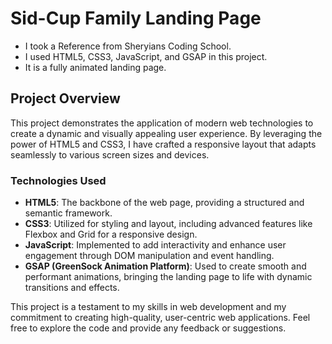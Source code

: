 # Sid-Cup Family Landing Page

- I took a Reference from Sheryians Coding School.
- I used HTML5, CSS3, JavaScript, and GSAP in this project.
- It is a fully animated landing page.

## Project Overview

This project demonstrates the application of modern web technologies to create a dynamic and visually appealing user experience. By leveraging the power of HTML5 and CSS3, I have crafted a responsive layout that adapts seamlessly to various screen sizes and devices.

### Technologies Used

- **HTML5**: The backbone of the web page, providing a structured and semantic framework.
- **CSS3**: Utilized for styling and layout, including advanced features like Flexbox and Grid for a responsive design.
- **JavaScript**: Implemented to add interactivity and enhance user engagement through DOM manipulation and event handling.
- **GSAP (GreenSock Animation Platform)**: Used to create smooth and performant animations, bringing the landing page to life with dynamic transitions and effects.

This project is a testament to my skills in web development and my commitment to creating high-quality, user-centric web applications. Feel free to explore the code and provide any feedback or suggestions.
